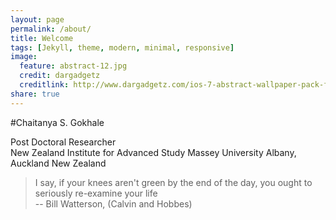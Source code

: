 ```yaml
---
layout: page
permalink: /about/
title: Welcome
tags: [Jekyll, theme, modern, minimal, responsive]
image:
  feature: abstract-12.jpg
  credit: dargadgetz
  creditlink: http://www.dargadgetz.com/ios-7-abstract-wallpaper-pack-for-iphone-5-and-ipod-touch-retina/
share: true
---
```



#Chaitanya S. Gokhale 

Post Doctoral Researcher  
New Zealand Institute for Advanced Study
Massey University 
Albany, Auckland
New Zealand 

> I say, if your knees aren't green by the end of the day, you ought to seriously re-examine your life  
-- Bill Watterson, (Calvin and Hobbes)